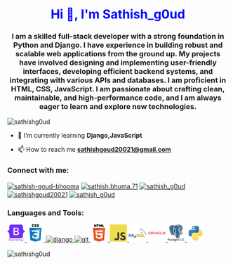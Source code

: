 <h1 align="center" style='color: blue'>Hi 👋, I'm Sathish_g0ud</h1>
<h3 align="center">I am a skilled full-stack developer with a strong foundation in Python and Django. I have experience in building robust and scalable web applications from the ground up. My projects have involved designing and implementing user-friendly interfaces, developing efficient backend systems, and integrating with various APIs and databases. I am proficient in HTML, CSS, JavaScript. I am passionate about crafting clean, maintainable, and high-performance code, and I am always eager to learn and explore new technologies.</h3>

<p align="left"> <img src="https://komarev.com/ghpvc/?username=sathishg0ud&label=Profile%20views&color=0e75b6&style=flat" alt="sathishg0ud" /> </p>

- 🌱 I’m currently learning **Django,JavaScript**

- 📫 How to reach me **sathishgoud20021@gmail.com**

<h3 align="left">Connect with me:</h3>
<p align="left">
<a href="https://linkedin.com/in/sathish-goud-bhooma" target="blank"><img align="center" src="https://raw.githubusercontent.com/rahuldkjain/github-profile-readme-generator/master/src/images/icons/Social/linked-in-alt.svg" alt="sathish-goud-bhooma" height="30" width="40" /></a>
<a href="https://fb.com/sathish.bhuma.71" target="blank"><img align="center" src="https://raw.githubusercontent.com/rahuldkjain/github-profile-readme-generator/master/src/images/icons/Social/facebook.svg" alt="sathish.bhuma.71" height="30" width="40" /></a>
<a href="https://instagram.com/sathish_g0ud" target="blank"><img align="center" src="https://raw.githubusercontent.com/rahuldkjain/github-profile-readme-generator/master/src/images/icons/Social/instagram.svg" alt="sathish_g0ud" height="30" width="40" /></a>
<a href="https://www.hackerrank.com/sathishgoud20021" target="blank"><img align="center" src="https://raw.githubusercontent.com/rahuldkjain/github-profile-readme-generator/master/src/images/icons/Social/hackerrank.svg" alt="sathishgoud20021" height="30" width="40" /></a>
<a href="https://www.leetcode.com/sathish_g0ud" target="blank"><img align="center" src="https://raw.githubusercontent.com/rahuldkjain/github-profile-readme-generator/master/src/images/icons/Social/leet-code.svg" alt="sathish_g0ud" height="30" width="40" /></a>
</p>

<h3 align="left">Languages and Tools:</h3>
<p align="left"> <a href="https://getbootstrap.com" target="_blank" rel="noreferrer"> <img src="https://raw.githubusercontent.com/devicons/devicon/master/icons/bootstrap/bootstrap-plain-wordmark.svg" alt="bootstrap" width="40" height="40"/> </a> <a href="https://www.w3schools.com/css/" target="_blank" rel="noreferrer"> <img src="https://raw.githubusercontent.com/devicons/devicon/master/icons/css3/css3-original-wordmark.svg" alt="css3" width="40" height="40"/> </a> <a href="https://www.djangoproject.com/" target="_blank" rel="noreferrer"> <img src="https://cdn.worldvectorlogo.com/logos/django.svg" alt="django" width="40" height="40"/> </a> <a href="https://git-scm.com/" target="_blank" rel="noreferrer"> <img src="https://www.vectorlogo.zone/logos/git-scm/git-scm-icon.svg" alt="git" width="40" height="40"/> </a> <a href="https://www.w3.org/html/" target="_blank" rel="noreferrer"> <img src="https://raw.githubusercontent.com/devicons/devicon/master/icons/html5/html5-original-wordmark.svg" alt="html5" width="40" height="40"/> </a> <a href="https://developer.mozilla.org/en-US/docs/Web/JavaScript" target="_blank" rel="noreferrer"> <img src="https://raw.githubusercontent.com/devicons/devicon/master/icons/javascript/javascript-original.svg" alt="javascript" width="40" height="40"/> </a> <a href="https://www.mysql.com/" target="_blank" rel="noreferrer"> <img src="https://raw.githubusercontent.com/devicons/devicon/master/icons/mysql/mysql-original-wordmark.svg" alt="mysql" width="40" height="40"/> </a> <a href="https://www.oracle.com/" target="_blank" rel="noreferrer"> <img src="https://raw.githubusercontent.com/devicons/devicon/master/icons/oracle/oracle-original.svg" alt="oracle" width="40" height="40"/> </a> <a href="https://www.postgresql.org" target="_blank" rel="noreferrer"> <img src="https://raw.githubusercontent.com/devicons/devicon/master/icons/postgresql/postgresql-original-wordmark.svg" alt="postgresql" width="40" height="40"/> </a> <a href="https://www.python.org" target="_blank" rel="noreferrer"> <img src="https://raw.githubusercontent.com/devicons/devicon/master/icons/python/python-original.svg" alt="python" width="40" height="40"/> </a> </p>

<p><img align="center" src="https://github-readme-stats.vercel.app/api/top-langs?username=sathishg0ud&show_icons=true&locale=en&layout=compact" alt="sathishg0ud" /></p>
